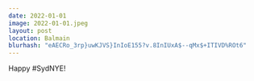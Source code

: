 ```yaml
---
date: 2022-01-01
image: 2022-01-01.jpeg
layout: post
location: Balmain
blurhash: "eAECRo_3rp}uwKJVS}InIoE155?v.8InIUxA$--qMx$+ITIVD%ROt6"
---
```


Happy #SydNYE!
